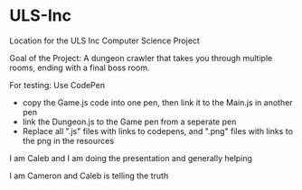 # ULS-Inc
Location for the ULS Inc Computer Science Project


Goal of the Project:
A dungeon crawler that takes you through multiple rooms, ending with a final boss room.

For testing: Use CodePen
- copy the Game.js code into one pen, then link it to the Main.js in another pen
- link the Dungeon.js to the Game pen from a seperate pen
- Replace all ".js" files with links to codepens, and ".png" files with links to the png in the resources 

I am Caleb and I am doing the presentation and generally helping

I am Cameron and Caleb is telling the truth
